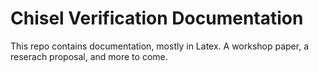 # Chisel Verification Documentation

This repo contains documentation, mostly in Latex. A workshop paper, a reserach proposal, and more to come.

